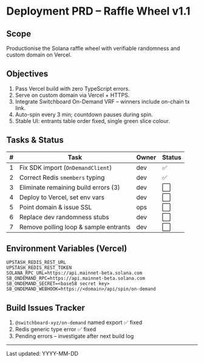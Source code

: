 # Deployment PRD – Raffle Wheel v1.1

## Scope
Productionise the Solana raffle wheel with verifiable randomness and custom domain on Vercel.

## Objectives
1. Pass Vercel build with zero TypeScript errors.
2. Serve on custom domain via Vercel + HTTPS.
3. Integrate Switchboard On-Demand VRF – winners include on-chain tx link.
4. Auto-spin every 3 min; countdown pauses during spin.
5. Stable UI: entrants table order fixed, single green slice colour.

## Tasks & Status
| # | Task | Owner | Status |
|---|------|-------|--------|
|1| Fix SDK import (`OnDemandClient`) | dev | ✅ |
|2| Correct Redis `smembers` typing | dev | ✅ |
|3| Eliminate remaining build errors (3) | dev | ⬜ |
|4| Deploy to Vercel, set env vars | dev | ⬜ |
|5| Point domain & issue SSL | ops | ⬜ |
|6| Replace dev randomness stubs | dev | ⬜ |
|7| Remove polling loop & sample entrants | dev | ⬜ |

## Environment Variables (Vercel)
```
UPSTASH_REDIS_REST_URL
UPSTASH_REDIS_REST_TOKEN
SOLANA_RPC_URL=https://api.mainnet-beta.solana.com
SB_ONDEMAND_RPC=https://api.mainnet-beta.solana.com
SB_ONDEMAND_SECRET=<base58 secret key>
SB_ONDEMAND_WEBHOOK=https://<domain>/api/spin/on-demand
```

## Build Issues Tracker
1. `@switchboard-xyz/on-demand` named export ✅ fixed
2. Redis generic type error ✅ fixed
3. Pending errors – investigate after next build log

---
Last updated: YYYY-MM-DD
